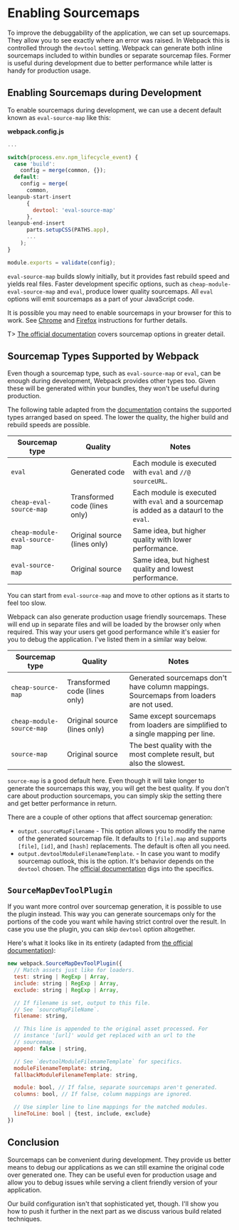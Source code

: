 # Enabling Sourcemaps

To improve the debuggability of the application, we can set up sourcemaps. They allow you to see exactly where an error was raised. In Webpack this is controlled through the `devtool` setting. Webpack can generate both inline sourcemaps included to within bundles or separate sourcemap files. Former is useful during development due to better performance while latter is handy for production usage.

## Enabling Sourcemaps during Development

To enable sourcemaps during development, we can use a decent default known as `eval-source-map` like this:

**webpack.config.js**

```javascript
...

switch(process.env.npm_lifecycle_event) {
  case 'build':
    config = merge(common, {});
  default:
    config = merge(
      common,
leanpub-start-insert
      {
        devtool: 'eval-source-map'
      },
leanpub-end-insert
      parts.setupCSS(PATHS.app),
      ...
    );
}

module.exports = validate(config);
```

`eval-source-map` builds slowly initially, but it provides fast rebuild speed and yields real files. Faster development specific options, such as `cheap-module-eval-source-map` and `eval`, produce lower quality sourcemaps. All `eval` options will emit sourcemaps as a part of your JavaScript code.

It is possible you may need to enable sourcemaps in your browser for this to work. See [Chrome](https://developer.chrome.com/devtools/docs/javascript-debugging) and [Firefox](https://developer.mozilla.org/en-US/docs/Tools/Debugger/How_to/Use_a_source_map) instructions for further details.

T> [The official documentation](https://webpack.github.io/docs/configuration.html#devtool) covers sourcemap options in greater detail.

## Sourcemap Types Supported by Webpack

Even though a sourcemap type, such as `eval-source-map` or `eval`, can be enough during development, Webpack provides other types too. Given these will be generated within your bundles, they won't be useful during production.

The following table adapted from the [documentation](https://webpack.github.io/docs/configuration.html#devtool) contains the supported types arranged based on speed. The lower the quality, the higher build and rebuild speeds are possible.

|Sourcemap type                 |Quality                       |Notes                                                                                   |
|-------------------------------|------------------------------|----------------------------------------------------------------------------------------|
|`eval`                         |Generated code                |Each module is executed with `eval` and `//@ sourceURL`.                                |
|`cheap-eval-source-map`        |Transformed code (lines only) |Each module is executed with `eval` and a sourcemap is added as a dataurl to the `eval`.|
|`cheap-module-eval-source-map` |Original source (lines only)  |Same idea, but higher quality with lower performance.                                   |
|`eval-source-map`              |Original source               |Same idea, but highest quality and lowest performance.                                  |

You can start from `eval-source-map` and move to other options as it starts to feel too slow.

Webpack can also generate production usage friendly sourcemaps. These will end up in separate files and will be loaded by the browser only when required. This way your users get good performance while it's easier for you to debug the application. I've listed them in a similar way below.

|Sourcemap type            |Quality                       |Notes                                                                                  |
|--------------------------|------------------------------|---------------------------------------------------------------------------------------|
|`cheap-source-map`        |Transformed code (lines only) |Generated sourcemaps don't have column mappings. Sourcemaps from loaders are not used. |
|`cheap-module-source-map` |Original source (lines only)  |Same except sourcemaps from loaders are simplified to a single mapping per line.       |
|`source-map`              |Original source               |The best quality with the most complete result, but also the slowest.                  |

`source-map` is a good default here. Even though it will take longer to generate the sourcemaps this way, you will get the best quality. If you don't care about production sourcemaps, you can simply skip the setting there and get better performance in return.

There are a couple of other options that affect sourcemap generation:

* `output.sourceMapFilename` - This option allows you to modify the name of the generated sourcemap file. It defaults to `[file].map` and supports `[file]`, `[id]`, and `[hash]` replacements. The default is often all you need.
* `output.devtoolModuleFilenameTemplate`. - In case you want to modify sourcemap outlook, this is the option. It's behavior depends on the `devtool` chosen. The [official documentation](https://webpack.github.io/docs/configuration.html#output-sourcemapfilename) digs into the specifics.

## `SourceMapDevToolPlugin`

If you want more control over sourcemap generation, it is possible to use the plugin instead. This way you can generate sourcemaps only for the portions of the code you want while having strict control over the result. In case you use the plugin, you can skip `devtool` option altogether.

Here's what it looks like in its entirety (adapted from [the official documentation](https://webpack.github.io/docs/list-of-plugins.html#sourcemapdevtoolplugin)):

```javascript
new webpack.SourceMapDevToolPlugin({
  // Match assets just like for loaders.
  test: string | RegExp | Array,
  include: string | RegExp | Array,
  exclude: string | RegExp | Array,

  // If filename is set, output to this file.
  // See `sourceMapFileName`.
  filename: string,

  // This line is appended to the original asset processed. For
  // instance '[url]' would get replaced with an url to the
  // sourcemap.
  append: false | string,

  // See `devtoolModuleFilenameTemplate` for specifics.
  moduleFilenameTemplate: string,
  fallbackModuleFilenameTemplate: string,

  module: bool, // If false, separate sourcemaps aren't generated.
  columns: bool, // If false, column mappings are ignored.

  // Use simpler line to line mappings for the matched modules.
  lineToLine: bool | {test, include, exclude}
})
```

## Conclusion

Sourcemaps can be convenient during development. They provide us better means to debug our applications as we can still examine the original code over generated one. They can be useful even for production usage and allow you to debug issues while serving a client friendly version of your application.

Our build configuration isn't that sophisticated yet, though. I'll show you how to push it further in the next part as we discuss various build related techniques.
